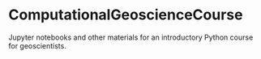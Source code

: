 # ComputationalGeoscienceCourse

Jupyter notebooks and other materials for an introductory Python course for geoscientists. 

